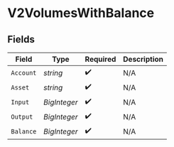 # V2VolumesWithBalance


## Fields

| Field              | Type               | Required           | Description        |
| ------------------ | ------------------ | ------------------ | ------------------ |
| `Account`          | *string*           | :heavy_check_mark: | N/A                |
| `Asset`            | *string*           | :heavy_check_mark: | N/A                |
| `Input`            | *BigInteger*       | :heavy_check_mark: | N/A                |
| `Output`           | *BigInteger*       | :heavy_check_mark: | N/A                |
| `Balance`          | *BigInteger*       | :heavy_check_mark: | N/A                |
